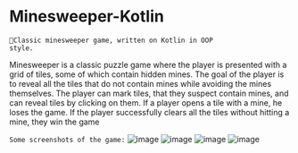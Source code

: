 # Minesweeper-Kotlin
<code>👷Classic minesweeper game, written on Kotlin in OOP style.</code>

Minesweeper is a classic puzzle game where the player is presented with a grid of tiles, some of which contain hidden mines. 
The goal of the player is to reveal all the tiles that do not contain mines while avoiding the mines themselves. 
The player can mark tiles, that they suspect contain mines, and can reveal tiles by clicking on them. If a player opens a tile with a mine, he loses the game. 
If the player successfully clears all the tiles without hitting a mine, they win the game

<code>Some screenshots of the game:</code>
![image](https://user-images.githubusercontent.com/89913477/212395095-7f7dc171-944f-4a77-b4b1-bd326aabd863.png)
![image](https://user-images.githubusercontent.com/89913477/212395115-4a12f3e3-a267-4ec3-be79-fb491f967832.png)
![image](https://user-images.githubusercontent.com/89913477/212395130-5affc97c-1702-4671-9828-305b829dfb46.png)
![image](https://user-images.githubusercontent.com/89913477/212395150-f4b1ae53-6f05-4808-bc16-b5737c205344.png)

